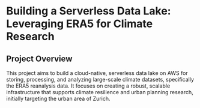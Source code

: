 # Building a Serverless Data Lake: Leveraging ERA5 for Climate Research

## Project Overview

This project aims to build a cloud-native, serverless data lake on AWS for storing, processing, and analyzing large-scale climate datasets, specifically the ERA5 reanalysis data. It focuses on creating a robust, scalable infrastructure that supports climate resilience and urban planning research, initially targeting the urban area of Zurich.